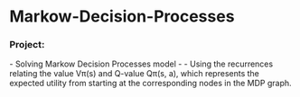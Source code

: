 # Markow-Decision-Processes

### Project: 
\- Solving Markow Decision Processes model
 \- \- Using the recurrences relating the value Vπ(s) and Q-value Qπ(s, a),
which represents the expected utility from starting at the corresponding nodes in the MDP graph. 
   
